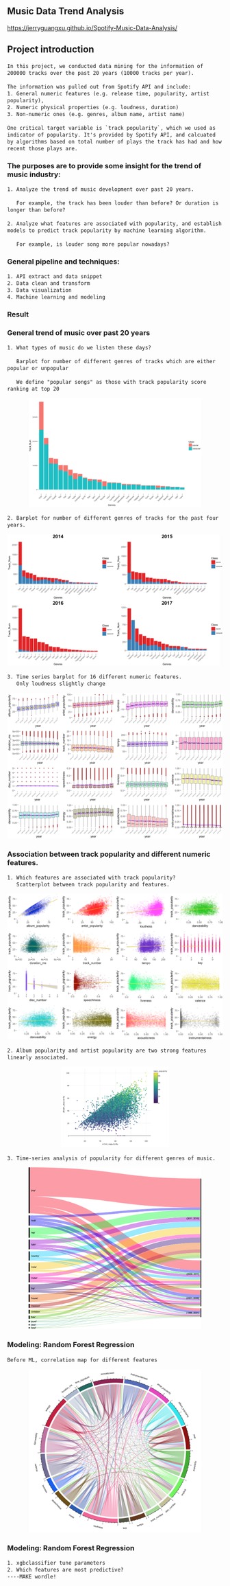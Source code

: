 ## Music Data Trend Analysis

https://jerryguangxu.github.io/Spotify-Music-Data-Analysis/

## Project introduction
```
In this project, we conducted data mining for the information of 200000 tracks over the past 20 years (10000 tracks per year). 

The information was pulled out from Spotify API and include: 
1. General numeric features (e.g. release time, popularity, artist popularity), 
2. Numeric physical properties (e.g. loudness, duration) 
3. Non-numeric ones (e.g. genres, album name, artist name)

One critical target variable is `track popularity`, which we used as indicator of popularity. It's provided by Spotify API, and calcuated by algorithms based on total number of plays the track has had and how recent those plays are.
```

### The purposes are to provide some insight for the trend of music industry:
```
1. Analyze the trend of music development over past 20 years. 

   For example, the track has been louder than before? Or duration is longer than before?
   
2. Analyze what features are associated with popularity, and establish models to predict track popularity by machine learning algorithm.

   For example, is louder song more popular nowadays?
```



### General pipeline and techniques:
```   
1. API extract and data snippet
2. Data clean and transform
3. Data visualization
4. Machine learning and modeling
```

### Result
### General trend of music over past 20 years
```
1. What types of music do we listen these days?
   
   Barplot for number of different genres of tracks which are either popular or unpopular
   
   We define "popular songs" as those with track popularity score ranking at top 20
```   
 
   <p align="center">
   <img src="Figure/barplot-genres.png" width="80%"/>
   </p>
 
 

 
```
2. Barplot for number of different genres of tracks for the past four years. 
```
   
   <p align="center">
   <img src="Figure/final4567.png" width="100%"/>
   </p>



```
3. Time series barplot for 16 different numeric features.
   Only loudness slightly change
```
   
   <p align="center">
   <img src="Figure/boxplot matrix.png" width="120%"/>
   </p>



### Association between track popularity and different numeric features.
```
1. Which features are associated with track popularity? 
   Scatterplot between track popularity and features.
```  
   <p align="center">
   <img src="Figure/scatterplot_matrix.png" width="100%"/>
   </p>

```
2. Album popularity and artist popularity are two strong features linearly associated.
```  
   <p align="center">
   <img src="Figure/album-artist-track.png" width="50%"/>
   </p>

```
3. Time-series analysis of popularity for different genres of music.
```
   <p align="center">
   <img src="Figure/year-type-popularity.png" width="80%"/>
   </p>

### Modeling: Random Forest Regression
```
Before ML, correlation map for different features
```
   <p align="center">
   <img src="Figure/corr-map.png" width="80%"/>
   </p>

### Modeling: Random Forest Regression
```
1. xgbclassifier tune parameters
2. Which features are most predictive?
----MAKE wordle!
```

